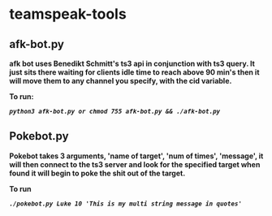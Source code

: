 # teamspeak-tools

## afk-bot.py 

 **afk bot uses Benedikt Schmitt's ts3 api in conjunction with ts3 query. It just sits there waiting for clients 
 idle time to reach above 90 min's then it will move them to any channel you specify, with the cid variable.**
 
 **To run:**
 
 ***``` python3 afk-bot.py or chmod 755 afk-bot.py && ./afk-bot.py ```***


## Pokebot.py

 **Pokebot takes 3 arguments, 'name of target', 'num of times', 'message', it will then connect to the ts3 server and 
 look for the specified target when found it will begin to poke the shit out of the target.**
 
 **To run**
 
 ***``` ./pokebot.py Luke 10 'This is my multi string message in quotes' ```***


